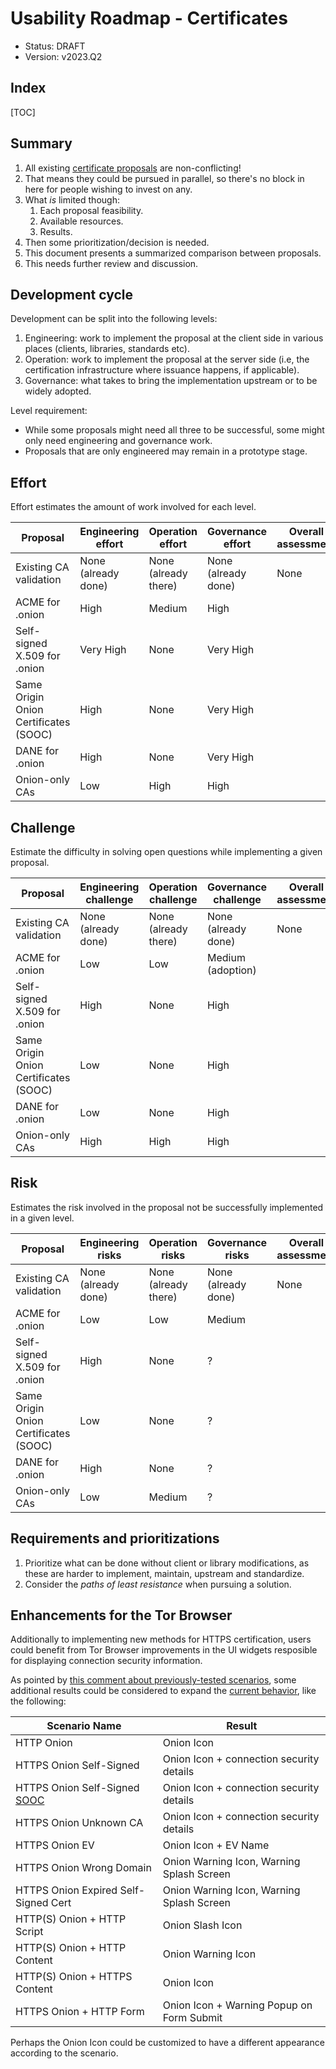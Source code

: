 # Usability Roadmap - Certificates

* Status: DRAFT
* Version: v2023.Q2

## Index

[TOC]

## Summary

1. All existing [certificate proposals][] are non-conflicting!
2. That means they could be pursued in parallel, so there's no block in here
   for people wishing to invest on any.
3. What _is_ limited though:
    1. Each proposal feasibility.
    2. Available resources.
    3. Results.
4. Then some prioritization/decision is needed.
5. This document presents a summarized comparison between proposals.
6. This needs further review and discussion.

[certificate proposals]: ../1%20-%20Proposals/Usability/Certification.md

## Development cycle

Development can be split into the following levels:

1. Engineering: work to implement the proposal at the client side in various
   places (clients, libraries, standards etc).
2. Operation: work to implement the proposal at the server side (i.e, the
   certification infrastructure where issuance happens, if applicable).
3. Governance: what takes to bring the implementation upstream or to be widely
   adopted.

Level requirement:

* While some proposals might need all three to be successful, some might only
  need engineering and governance work.
* Proposals that are only engineered may remain in a prototype stage.

## Effort

Effort estimates the amount of work involved for each level.

Proposal                              | Engineering effort       | Operation effort        | Governance effort       | Overall assessment
--------------------------------------|--------------------------|-------------------------|-------------------------|--------------------
Existing CA validation                | None (already done)      | None (already there)    | None (already done)     | None
ACME for .onion                       | High                     | Medium                  | High                    |
Self-signed X.509 for .onion          | Very High                | None                    | Very High               |
Same Origin Onion Certificates (SOOC) | High                     | None                    | Very High               |
DANE for .onion                       | High                     | None                    | Very High               |
Onion-only CAs                        | Low                      | High                    | High                    |

## Challenge

Estimate the difficulty in solving open questions while implementing a given proposal.

Proposal                              | Engineering challenge    | Operation challenge     | Governance challenge    | Overall assessment
--------------------------------------|--------------------------|-------------------------|-------------------------|--------------------
Existing CA validation                | None (already done)      | None (already there)    | None (already done)     | None
ACME for .onion                       | Low                      | Low                     | Medium (adoption)       |
Self-signed X.509 for .onion          | High                     | None                    | High                    |
Same Origin Onion Certificates (SOOC) | Low                      | None                    | High                    |
DANE for .onion                       | Low                      | None                    | High                    |
Onion-only CAs                        | High                     | High                    | High                    |

## Risk

Estimates the risk involved in the proposal not be successfully implemented in a given level.

Proposal                              | Engineering risks        | Operation risks         | Governance risks        | Overall assessment
--------------------------------------|--------------------------|-------------------------|-------------------------|--------------------
Existing CA validation                | None (already done)      | None (already there)    | None (already done)     | None
ACME for .onion                       | Low                      | Low                     | Medium                  |
Self-signed X.509 for .onion          | High                     | None                    | ?                       |
Same Origin Onion Certificates (SOOC) | Low                      | None                    | ?                       |
DANE for .onion                       | High                     | None                    | ?                       |
Onion-only CAs                        | Low                      | Medium                  | ?                       |

## Requirements and prioritizations

1. Prioritize what can be done without client or library modifications, as
   these are harder to implement, maintain, upstream and standardize.
2. Consider the _paths of least resistance_ when pursuing a solution.

## Enhancements for the Tor Browser

Additionally to implementing new methods for HTTPS certification, users could
benefit from Tor Browser improvements in the UI widgets resposible for
displaying connection security information.

As pointed by [this comment about previously-tested scenarios][], some
additional results could be considered to expand the [current behavior][], like
the following:

Scenario Name                        | Result
-------------------------------------|------------------------------------------
HTTP  Onion                          | Onion Icon
HTTPS Onion Self-Signed              | Onion Icon + connection security details
HTTPS Onion Self-Signed [SOOC][]     | Onion Icon + connection security details
HTTPS Onion Unknown CA               | Onion Icon + connection security details
HTTPS Onion EV                       | Onion Icon + EV Name
HTTPS Onion Wrong Domain             | Onion Warning Icon, Warning Splash Screen
HTTPS Onion Expired Self-Signed Cert | Onion Warning Icon, Warning Splash Screen
HTTP(S) Onion + HTTP  Script         | Onion Slash Icon
HTTP(S) Onion + HTTP  Content        | Onion Warning Icon
HTTP(S) Onion + HTTPS Content        | Onion Icon
HTTPS   Onion + HTTP  Form           | Onion Icon + Warning Popup on Form Submit

Perhaps the Onion Icon could be customized to have a different appearance according to the scenario.

[current behavior]: https://support.torproject.org/onionservices/onionservices-5/
[SOOC]: https://github.com/alecmuffett/onion-dv-certificate-proposal/blob/master/text/draft-muffett-same-origin-onion-certificates.txt
[this comment about previously-tested scenarios]: https://gitlab.torproject.org/tpo/applications/tor-browser/-/issues/13410#note_2616846
